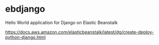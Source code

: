 # ebdjango

Hello World application for Django on Elastic Beanstalk

https://docs.aws.amazon.com/elasticbeanstalk/latest/dg/create-deploy-python-django.html

